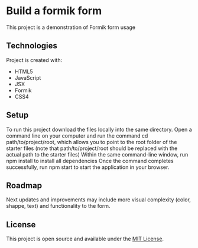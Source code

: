 # Build a formik form
This project is a demonstration of Formik form usage
	
## Technologies
Project is created with:
* HTML5
* JavaScript
* JSX
* Formik
* CSS4
	
## Setup
To run this project download the files locally into the same directory. Open a command line on your computer and run the command cd path/to/project/root, which allows you to point to the root folder of the starter files (note that path/to/project/root should be replaced with the actual path to the starter files)
Within the same command-line window, run npm install to install all dependencies
Once the command completes successfully, run npm start to start the application in your browser.

## Roadmap
Next updates and improvements may include more visual complexity (color, shappe, text) and functionality to the form.

## License
This project is open source and available under the [MIT License](LICENSE).

